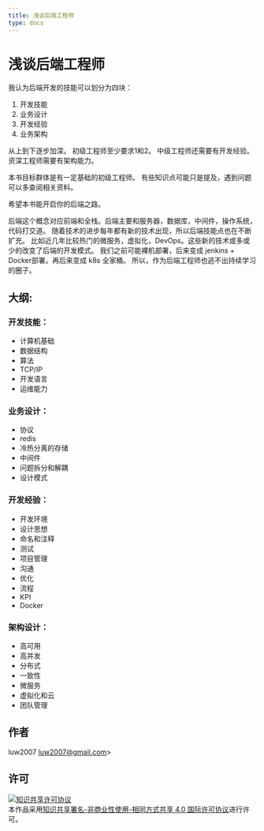 ```yaml
---
title: 浅谈后端工程师
type: docs
---
```


# 浅谈后端工程师

我认为后端开发的技能可以划分为四块：

1. 开发技能
2. 业务设计
3. 开发经验
4. 业务架构

从上到下逐步加深。
初级工程师至少要求1和2。
中级工程师还需要有开发经验。
资深工程师需要有架构能力。


本书目标群体是有一定基础的初级工程师。
有些知识点可能只是提及，遇到问题可以多查阅相关资料。

希望本书能开启你的后端之路。


后端这个概念对应前端和全栈。后端主要和服务器，数据库，中间件，操作系统，代码打交道。
随着技术的进步每年都有新的技术出现，所以后端技能点也在不断扩充。
比如近几年比较热门的微服务，虚拟化，DevOps。这些新的技术或多或少的改变了后端的开发模式。
我们之前可能裸机部署，后来变成 jenkins + Docker部署。再后来变成 k8s 全家桶。
所以，作为后端工程师也逃不出持续学习的圈子。


## 大纲:

### 开发技能：
- 计算机基础
- 数据结构
- 算法
- TCP/IP
- 开发语言
- 运维能力

### 业务设计：
- 协议
- redis
- 冷热分离的存储
- 中间件
- 问题拆分和解耦
- 设计模式

### 开发经验：
- 开发环境
- 设计思想
- 命名和注释
- 测试
- 项目管理
- 沟通
- 优化
- 流程
- KPI
- Docker

### 架构设计：
- 高可用
- 高并发
- 分布式
- 一致性
- 微服务
- 虚拟化和云
- 团队管理


## 作者

luw2007 <luw2007@gmail.com>>

## 许可
<a rel="license" href="http://creativecommons.org/licenses/by-nc-sa/4.0/"><img alt="知识共享许可协议" style="border-width:0" src="https://i.creativecommons.org/l/by-nc-sa/4.0/88x31.png" /></a><br />本作品采用<a rel="license" href="http://creativecommons.org/licenses/by-nc-sa/4.0/">知识共享署名-非商业性使用-相同方式共享 4.0 国际许可协议</a>进行许可。
